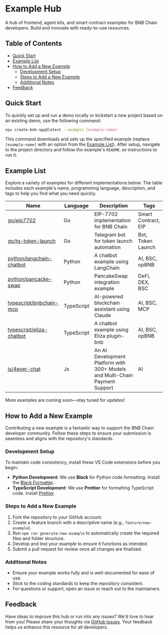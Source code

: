 # Example Hub

A hub of frontend, agent kits, and smart contract examples for BNB Chain developers. Build and innovate with
ready-to-use resources.

## Table of Contents

- [Quick Start](#quick-start)
- [Example List](#example-list)
- [How to Add a New Example](#how-to-add-a-new-example)
  - [Development Setup](#development-setup)
  - [Steps to Add a New Example](#steps-to-add-a-new-example)
  - [Additional Notes](#additional-notes)
- [Feedback](#feedback)

## Quick Start

To quickly set up and run a demo locally or kickstart a new project based on an existing demo, use the following
command:

```sh
npx create-bnb-app@latest --example [example-name]
```

This command downloads and sets up the specified example (replace `[example-name]` with an option from
the [Example List](#example-list)).
After setup, navigate to the project directory and follow the example's `README.md` instructions to run it.

## Example List

Explore a variety of examples for different implementations below. The table includes each example's name, programming
language, description, and tags to help you find what you need quickly.

| Name                                                   | Language   | Description                                                                 | Tags                |
| ------------------------------------------------------ | ---------- | --------------------------------------------------------------------------- | ------------------- |
| [go/eip7702](./go/eip7702-demo)                        | Go         | EIP-7702 implementation for BNB Chain                                       | Smart Contract, EIP |
| [go/tg-token-launch](./go/tg-token-launch-example)     | Go         | Telegram bot for token launch automation                                    | Bot, Token Launch   |
| [python/langchain-chatbot](./python/langchain-chatbot) | Python     | A chatbot example using LangChain                                           | AI, BSC, opBNB      |
| [python/pancacke-swap](./python/pancake-swap-example)  | Python     | PancakeSwap integration example                                             | DeFi, DEX, BSC      |
| [typescript/bnbchain-mcp](./typescript/bnbchain-mcp)   | TypeScript | AI-powered blockchain assistant using Claude                                | AI, BSC, MCP        |
| [typescript/eliza-chatbot](./typescript/eliza-chatbot) | TypeScript | A chatbot example using Eliza plugin-bnb                                    | AI, BSC, opBNB      |
| [js/4ever-chat](./js/4ever-chat)                       | Js         | An AI Development Platform with 300+ Models and Multi-Chain Payment Support | AI                  |

More examples are coming soon—stay tuned for updates!

## How to Add a New Example

Contributing a new example is a fantastic way to support the BNB Chain developer community. Follow these steps to ensure
your submission is seamless and aligns with the repository's standards.

### Development Setup

To maintain code consistency, install these VS Code extensions before you begin:

- **Python Development**: We use **Black** for Python code formatting. Install
  the <a href="https://marketplace.visualstudio.com/items?itemName=ms-python.black-formatter" target="_blank">Black Formatter</a>..
- **TypeScript Development**: We use **Prettier** for formatting TypeScript code.
  Install <a href="https://marketplace.visualstudio.com/items?itemName=esbenp.prettier-vscode" target="_blank">Prettier</a>.

### Steps to Add a New Example

1. Fork the repository to your GitHub account.
2. Create a feature branch with a descriptive name (e.g., `feature/new-example`).
3. Run `npm run generate:new-example` to automatically create the required files and folder structure.
4. Develop and test your example to ensure it functions as intended.
5. Submit a pull request for review once all changes are finalized.

### Additional Notes

- Ensure your example works fully and is well-documented for ease of use.
- Stick to the coding standards to keep the repository consistent.
- For questions or support, open an issue or reach out to the maintainers.

## Feedback

Have ideas to improve this hub or run into any issues? We'd love to hear from you! Please share your thoughts via [GitHub
Issues](https://github.com/bnb-chain/example-hub/issues). Your feedback helps us enhance this resource for all developers.
